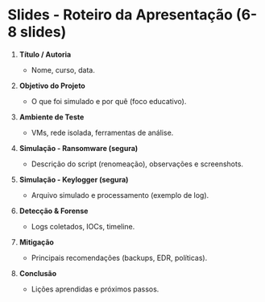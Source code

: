 # Slides - Roteiro da Apresentação (6-8 slides)

1. **Título / Autoria**
   - Nome, curso, data.

2. **Objetivo do Projeto**
   - O que foi simulado e por quê (foco educativo).

3. **Ambiente de Teste**
   - VMs, rede isolada, ferramentas de análise.

4. **Simulação - Ransomware (segura)**
   - Descrição do script (renomeação), observações e screenshots.

5. **Simulação - Keylogger (segura)**
   - Arquivo simulado e processamento (exemplo de log).

6. **Detecção & Forense**
   - Logs coletados, IOCs, timeline.

7. **Mitigação**
   - Principais recomendações (backups, EDR, políticas).

8. **Conclusão**
   - Lições aprendidas e próximos passos.
